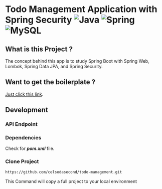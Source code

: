 # Todo Management Application with Spring Security ![Java](https://img.shields.io/badge/java-%23ED8B00.svg?style=for-the-badge&logo=openjdk&logoColor=white) ![Spring](https://img.shields.io/badge/spring-%236DB33F.svg?style=for-the-badge&logo=spring&logoColor=white) ![MySQL](https://img.shields.io/badge/mysql-%2300f.svg?style=for-the-badge&logo=mysql&logoColor=white)

## What is this Project ?

The concept behind this app is to study Spring Boot with Spring Web, Lombok, Spring Data JPA, and Spring Security.


## Want to get the boilerplate ?

[Just click this link](https://start.spring.io/#!type=maven-project&language=java&platformVersion=3.1.3&packaging=jar&jvmVersion=17&groupId=celso&artifactId=todo-management&name=todo-management&description=This%20todo-app%20is%20used%20to%20practice%20Spring%20Security&packageName=celso.todo-management&dependencies=web,data-jpa,lombok,mysql).

## Development

### API Endpoint

#### 


### Dependencies

Check for **___pom.xml___** file.

### Clone Project

```shell
https://github.com/celsodasecond/todo-management.git
```

This Command will copy a full project to your local environment

